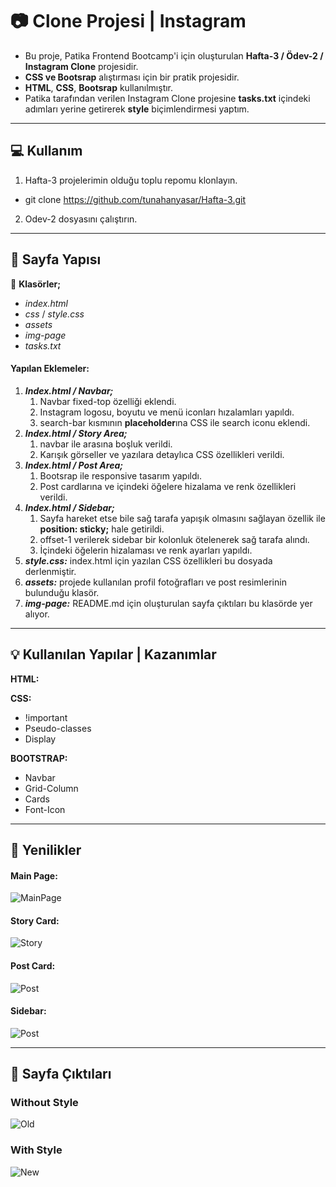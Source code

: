 # :camera: Clone Projesi | Instagram

* Bu proje, Patika Frontend Bootcamp'i için oluşturulan **Hafta-3 / Ödev-2 / Instagram Clone** projesidir.
* **CSS ve Bootsrap** alıştırması için bir pratik projesidir.
* **HTML**, **CSS**, **Bootsrap** kullanılmıştır.
* Patika tarafından verilen Instagram Clone projesine **tasks.txt** içindeki adımları yerine getirerek **style** biçimlendirmesi yaptım.
---

## :computer: Kullanım

1. Hafta-3 projelerimin olduğu toplu repomu klonlayın.
*   git clone https://github.com/tunahanyasar/Hafta-3.git
2. Odev-2 dosyasını çalıştırın.

---

## 📜 Sayfa Yapısı

:open_file_folder: **Klasörler;**
* *index.html*
* *css* / *style.css*
* *assets*
* *img-page*
* *tasks.txt*

#### Yapılan Eklemeler: 
1.  ***Index.html / Navbar;***
    1. Navbar fixed-top özelliği eklendi.
    2.  Instagram logosu, boyutu ve menü iconları hızalamları yapıldı.
    3. search-bar kısmının **placeholder**ına CSS ile search iconu eklendi.
2.  ***Index.html / Story Area;***
    1. navbar ile arasına boşluk verildi.
    2. Karışık görseller ve yazılara detaylıca CSS özellikleri verildi.
3.  ***Index.html / Post Area;***
    1. Bootsrap ile responsive tasarım yapıldı.
    2. Post cardlarına ve içindeki öğelere hizalama ve renk özellikleri verildi.
4.  ***Index.html / Sidebar;***
    1. Sayfa hareket etse bile sağ tarafa yapışık olmasını sağlayan özellik ile **position: sticky;** hale getirildi.
    2. offset-1 verilerek sidebar bir kolonluk ötelenerek sağ tarafa alındı.
    3. İçindeki öğelerin hizalaması ve renk ayarları yapıldı.
5.  ***style.css:*** index.html için yazılan CSS özellikleri bu dosyada derlenmiştir. 
6. ***assets:*** projede kullanılan profil fotoğrafları ve post resimlerinin bulunduğu klasör.
7. ***img-page:*** README.md için oluşturulan sayfa çıktıları bu klasörde yer alıyor.

---

## 💡 Kullanılan Yapılar | Kazanımlar

**HTML:**

**CSS:**
*  !important
*  Pseudo-classes
*  Display

**BOOTSTRAP:**
*  Navbar
*  Grid-Column
*  Cards
*  Font-Icon 

---
## :star2: Yenilikler

#### Main Page:
![MainPage](./img-page/main-page-vs.png)
           

#### Story Card:
![Story](./img-page/story-vs.png)
            

#### Post Card:
![Post](./img-page/post-vs.png)

#### Sidebar:
![Post](./img-page/sidebar-vs.png)


---


## :paperclip: Sayfa Çıktıları
### Without Style
![Old](./img-page/old-version.png)

### With Style
![New](./img-page/new-version.png)

